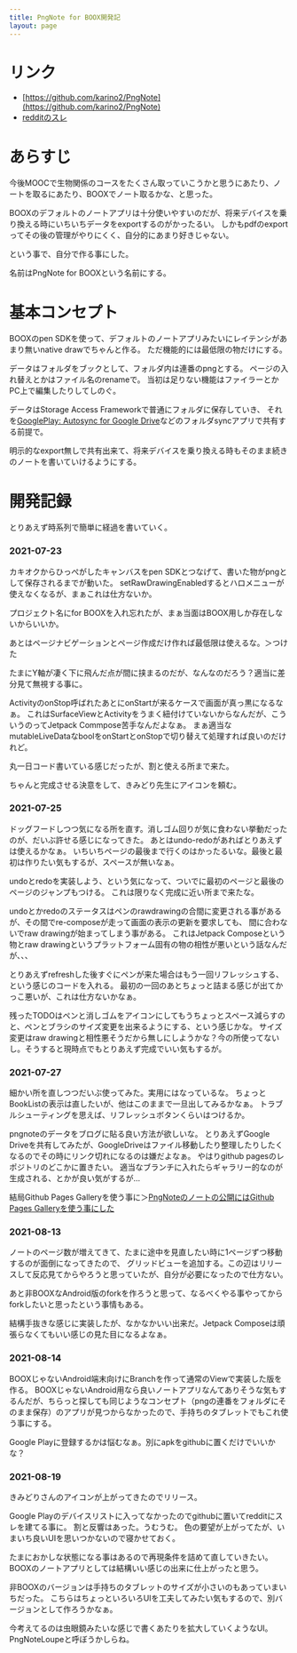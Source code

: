 ```yaml
---
title: PngNote for BOOX開発記
layout: page
---
```


# リンク

- [https://github.com/karino2/PngNote](https://github.com/karino2/PngNote)
- [redditのスレ](https://www.reddit.com/r/Onyx_Boox/)


# あらすじ


今後MOOCで生物関係のコースをたくさん取っていこうかと思うにあたり、ノートを取るにあたり、BOOXでノート取るかな、と思った。

BOOXのデフォルトのノートアプリは十分使いやすいのだが、将来デバイスを乗り換える時にいちいちデータをexportするのがかったるい。
しかもpdfのexportってその後の管理がやりにくく、自分的にあまり好きじゃない。

という事で、自分で作る事にした。

名前はPngNote for BOOXという名前にする。

# 基本コンセプト

BOOXのpen SDKを使って、デフォルトのノートアプリみたいにレイテンシがあまり無いnative drawでちゃんと作る。
ただ機能的には最低限の物だけにする。

データはフォルダをブックとして、フォルダ内は連番のpngとする。
ページの入れ替えとかはファイル名のrenameで。
当初は足りない機能はファイラーとかPC上で編集したりしてしのぐ。

データはStorage Access Frameworkで普通にフォルダに保存していき、
それを[GooglePlay: Autosync for Google Drive](https://play.google.com/store/apps/details?id=com.ttxapps.drivesync)などのフォルダsyncアプリで共有する前提で。

明示的なexport無しで共有出来て、将来デバイスを乗り換える時もそのまま続きのノートを書いていけるようにする。

# 開発記録

とりあえず時系列で簡単に経過を書いていく。

### 2021-07-23

カキオクからひっぺがしたキャンバスをpen SDKとつなげて、書いた物がpngとして保存されるまでが動いた。
setRawDrawingEnabledするとハロメニューが使えなくなるが、まぁこれは仕方ないか。

プロジェクト名にfor BOOXを入れ忘れたが、まぁ当面はBOOX用しか存在しないからいいか。

あとはページナビゲーションとページ作成だけ作れば最低限は使えるな。＞つけた

たまにY軸が凄く下に飛んだ点が間に挟まるのだが、なんなのだろう？適当に差分見て無視する事に。

ActivityのonStop呼ばれたあとにonStartが来るケースで画面が真っ黒になるなぁ。
これはSurfaceViewとActivityをうまく紐付けていないからなんだが、こういうのってJetpack Commpose苦手なんだよなぁ。
まぁ適当なmutableLiveDataなboolをonStartとonStopで切り替えて処理すれば良いのだけれど。

丸一日コード書いている感じだったが、割と使える所まで来た。

ちゃんと完成させる決意をして、きみどり先生にアイコンを頼む。

### 2021-07-25

ドッグフードしつつ気になる所を直す。消しゴム回りが気に食わない挙動だったのが、だいぶ許せる感じになってきた。
あとはundo-redoがあればとりあえずは使えるかなぁ。
いちいちページの最後まで行くのはかったるいな。最後と最初は作りたい気もするが、スペースが無いなぁ。

undoとredoを実装しよう、という気になって、ついでに最初のページと最後のページのジャンプもつける。
これは限りなく完成に近い所まで来たな。

undoとかredoのステータスはペンのrawdrawingの合間に変更される事があるが、その間でre-composeが走って画面の表示の更新を要求しても、
間に合わないでraw drawingが始まってしまう事がある。
これはJetpack Composeという物とraw drawingというプラットフォーム固有の物の相性が悪いという話なんだが、、、

とりあえずrefreshした後すぐにペンが来た場合はもう一回リフレッシュする、という感じのコードを入れる。
最初の一回のあとちょっと詰まる感じが出てかっこ悪いが、これは仕方ないかなぁ。

残ったTODOはペンと消しゴムをアイコンにしてもうちょっとスペース減らすのと、ペンとブラシのサイズ変更を出来るようにする、という感じかな。
サイズ変更はraw drawingと相性悪そうだから無しにしようかな？今の所使ってないし。そうすると現時点でもとりあえず完成でいい気もするが。

### 2021-07-27

細かい所を直しつつだいぶ使ってみた。実用にはなっているな。
ちょっとBookListの表示は直したいが、他はこのままで一旦出してみるかなぁ。
トラブルシューティングを思えば、リフレッシュボタンくらいはつけるか。

pngnoteのデータをブログに貼る良い方法が欲しいな。
とりあえずGoogle Driveを共有してみたが、GoogleDriveはファイル移動したり整理したりしたくなるのでその時にリンク切れになるのは嫌だよなぁ。
やはりgithub pagesのレポジトリのどこかに置きたい。
適当なブランチに入れたらギャラリー的なのが生成される、とかが良い気がするが…

結局Github Pages Galleryを使う事に＞[PngNoteのノートの公開にはGithub Pages Galleryを使う事にした](https://karino2.github.io/2021/07/27/use_ghg_for_pngnote_publish.html)

### 2021-08-13

ノートのページ数が増えてきて、たまに途中を見直したい時に1ページずつ移動するのが面倒になってきたので、
グリッドビューを追加する。この辺はリリースして反応見てからやろうと思っていたが、自分が必要になったので仕方ない。

あと非BOOXなAndroid版のforkを作ろうと思って、なるべくやる事やってからforkしたいと思ったという事情もある。

結構手抜きな感じに実装したが、なかなかいい出来だ。Jetpack Composeは頑張らなくてもいい感じの見た目になるよなぁ。

### 2021-08-14

BOOXじゃないAndroid端末向けにBranchを作って通常のViewで実装した版を作る。
BOOXじゃないAndroid用なら良いノートアプリなんてありそうな気もするんだが、ちらっと探しても同じようなコンセプト（pngの連番をフォルダにそのまま保存）のアプリが見つからなかったので、手持ちのタブレットでもこれ使う事にする。

Google Playに登録するかは悩むなぁ。別にapkをgithubに置くだけでいいかな？

### 2021-08-19

きみどりさんのアイコンが上がってきたのでリリース。

Google Playのデバイスリストに入ってなかったのでgithubに置いてredditにスレを建てる事に。
割と反響はあった。うむうむ。
色の要望が上がってたが、いまいち良いUIを思いつかないので寝かせておく。

たまにおかしな状態になる事はあるので再現条件を詰めて直していきたい。
BOOXのノートアプリとしては結構いい感じの出来に仕上がったと思う。

非BOOXのバージョンは手持ちのタブレットのサイズが小さいのもあっていまいちだった。
こちらはちょっといろいろUIを工夫してみたい気もするので、別バージョンとして作ろうかなぁ。

今考えてるのは虫眼鏡みたいな感じで書くあたりを拡大していくようなUI。PngNoteLoupeと呼ぼうかしらね。